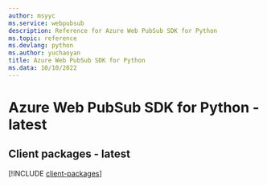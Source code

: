 ```yaml
---
author: msyyc
ms.service: webpubsub
description: Reference for Azure Web PubSub SDK for Python
ms.topic: reference
ms.devlang: python
ms.author: yuchaoyan
title: Azure Web PubSub SDK for Python
ms.data: 10/10/2022
---
```

# Azure Web PubSub SDK for Python - latest

## Client packages - latest
[!INCLUDE [client-packages](web-pubsub-client-index.md)]